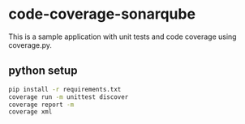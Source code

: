 # code-coverage-sonarqube

This is a sample application with unit tests and code coverage using coverage.py.

## python setup 
```bash
pip install -r requirements.txt
coverage run -m unittest discover
coverage report -m
coverage xml